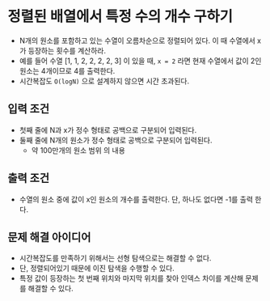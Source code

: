 # 정렬된 배열에서 특정 수의 개수 구하기
- N개의 원소를 포함하고 있는 수열이 오름차순으로 정렬되어 있다. 이 때 수열에서 x가 등장하는 횟수를 계산하라.
- 예를 들어 수열 [1, 1, 2, 2, 2, 2, 3] 이 있을 때, `x = 2` 라면 현재 수열에서 값이 2인 원소는 4개이므로 4를 출력한다.
- 시간복잡도 `O(logN)` 으로 설계하지 않으면 시간 초과된다.

## 입력 조건
- 첫째 줄에 N과 x가 정수 형태로 공백으로 구분되어 입력된다.
- 둘째 줄에 N개의 원소가 정수 형태로 공백으로 구분되어 입력된다.
  - 약 100만개의 원소 범위 의 내용
    
## 출력 조건
- 수열의 원소 중에 값이 x인 원소의 개수를 출력한다. 단, 하나도 없다면 -1를 출력 한다.

## 문제 해결 아이디어
- 시간복잡도를 만족하기 위해서는 선형 탐색으로는 해결할 수 없다.
- 단, 정렬되어있기 때문에 이진 탐색을 수행할 수 있다.
- 특정 값이 등장하는 첫 번째 위치와 마지막 위치를 찾아 인덱스 차이를 계산해 문제를 해결할 수 있다.
